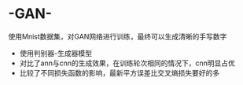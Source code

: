 # -GAN-
使用Mnist数据集，对GAN网络进行训练，最终可以生成清晰的手写数字
- 使用判别器-生成器模型
- 对比了ann与cnn的生成效果，在训练轮次相同的情况下，cnn明显占优
- 比较了不同损失函数的影响，最新平方误差比交叉熵损失要好的多
